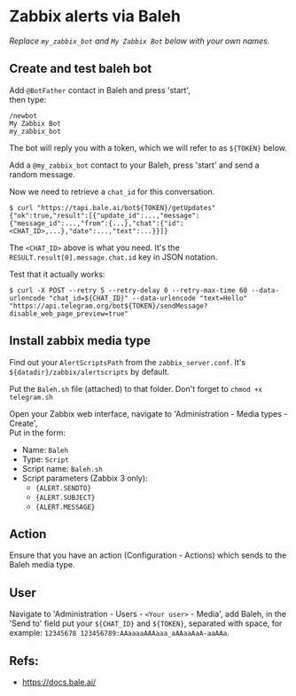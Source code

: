 # Zabbix alerts via Baleh

*Replace `my_zabbix_bot` and `My Zabbix Bot` below with your own names.*

## Create and test baleh bot

Add `@BotFather` contact in Baleh and press 'start',  
then type:

    /newbot
    My Zabbix Bot
    my_zabbix_bot

The bot will reply you with a token, which we will refer to as `${TOKEN}` below.

Add a `@my_zabbix_bot` contact to your Baleh, press 'start' and send a random message.

Now we need to retrieve a `chat_id` for this conversation.

    $ curl "https://tapi.bale.ai/bot${TOKEN}/getUpdates"
    {"ok":true,"result":[{"update_id":...,"message":{"message_id":...,"from":{...},"chat":{"id":<CHAT_ID>,...},"date":...,"text":...}}]}
    
The `<CHAT_ID>` above is what you need. It's the `RESULT.result[0].message.chat.id` key in JSON notation.

Test that it actually works:

    $ curl -X POST --retry 5 --retry-delay 0 --retry-max-time 60 --data-urlencode "chat_id=${CHAT_ID}" --data-urlencode "text=Hello" "https://api.telegram.org/bot${TOKEN}/sendMessage?disable_web_page_preview=true"

## Install zabbix media type

Find out your `AlertScriptsPath` from the `zabbix_server.conf`. It's `${datadir}/zabbix/alertscripts` by default.

Put the `Baleh.sh` file (attached) to that folder. Don't forget to `chmod +x telegram.sh`

Open your Zabbix web interface, navigate to 'Administration - Media types - Create',  
Put in the form:
* Name: `Baleh`
* Type: `Script`
* Script name: `Baleh.sh`
* Script parameters (Zabbix 3 only):
    - `{ALERT.SENDTO}`
    - `{ALERT.SUBJECT}`
    - `{ALERT.MESSAGE}`
    
## Action

Ensure that you have an action (Configuration - Actions) which sends to the Baleh media type.

## User

Navigate to 'Administration - Users - `<Your user>` - Media', add Baleh, in the 'Send to' field put your `${CHAT_ID}` and `${TOKEN}`, separated with space, for example: `12345678 123456789:AAaaaaAAAaaa_aAAaaAaA-aaAAa`.


## Refs:
* https://docs.bale.ai/

